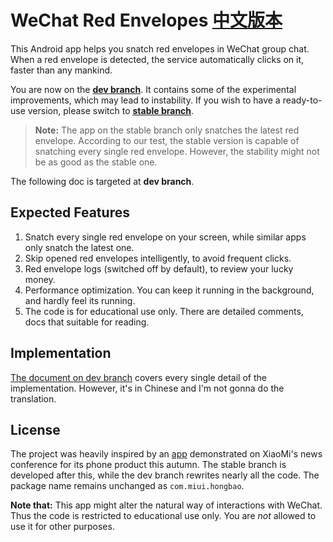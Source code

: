 # WeChat Red Envelopes [中文版本](https://github.com/geeeeeeeeek/WeChatLuckyMoney/tree/stable)

This Android app helps you snatch red envelopes in WeChat group chat. When a red envelope is detected, the service automatically clicks on it, faster than any mankind.

You are now on the [**dev branch**](https://github.com/geeeeeeeeek/WeChatLuckyMoney/blob/dev/README_EN.md). It contains some of the experimental improvements, which may lead to instability. If you wish to have a ready-to-use version, please switch to [**stable branch**](https://github.com/geeeeeeeeek/WeChatLuckyMoney/blob/stable/README_EN.md).

> **Note:** The app on the stable branch only snatches the latest red envelope. According to our test, the stable version is capable of snatching every single red envelope. However, the stability might not be as good as the stable one.

The following doc is targeted at **dev branch**.

## Expected Features

1. Snatch every single red envelope on your screen, while similar apps only snatch the latest one.
2. Skip opened red envelopes intelligently, to avoid frequent clicks.
3. Red envelope logs (switched off by default), to review your lucky money.
4. Performance optimization. You can keep it running in the background, and hardly feel its running. 
5. The code is for educational use only. There are detailed comments, docs that suitable for reading.

## Implementation

[The document on dev branch](https://github.com/geeeeeeeeek/WeChatLuckyMoney/blob/dev/README.md) covers every single detail of the implementation. However, it's in Chinese and I'm not gonna do the translation.

## License

The project was heavily inspired by an [app](https://github.com/XiaoMi/LuckyMoneyTool) demonstrated on XiaoMi's news conference for its phone product this autumn. The stable branch is developed after this, while the dev branch rewrites nearly all the code. The package name remains unchanged as `com.miui.hongbao`.

**Note that:** This app might alter the natural way of interactions with WeChat. Thus the code is restricted to educational use only. You are *not* allowed to use it for other purposes.
